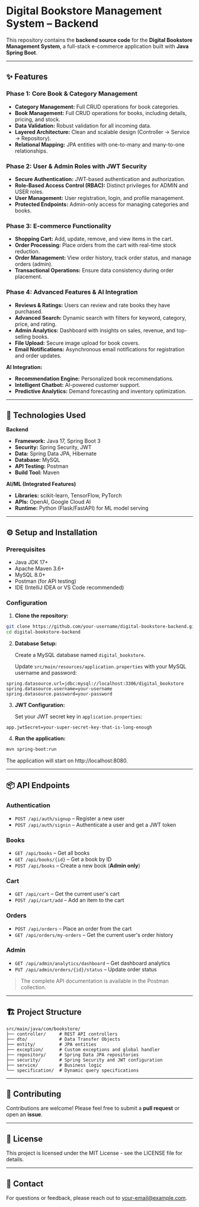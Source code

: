# Digital Bookstore Management System – Backend

This repository contains the **backend source code** for the **Digital Bookstore Management System**, a full-stack e-commerce application built with **Java Spring Boot**.

---

## ✨ Features

### Phase 1: Core Book & Category Management
- **Category Management:** Full CRUD operations for book categories.
- **Book Management:** Full CRUD operations for books, including details, pricing, and stock.
- **Data Validation:** Robust validation for all incoming data.
- **Layered Architecture:** Clean and scalable design (Controller → Service → Repository).
- **Relational Mapping:** JPA entities with one-to-many and many-to-one relationships.

### Phase 2: User & Admin Roles with JWT Security
- **Secure Authentication:** JWT-based authentication and authorization.
- **Role-Based Access Control (RBAC):** Distinct privileges for ADMIN and USER roles.
- **User Management:** User registration, login, and profile management.
- **Protected Endpoints:** Admin-only access for managing categories and books.

### Phase 3: E-commerce Functionality
- **Shopping Cart:** Add, update, remove, and view items in the cart.
- **Order Processing:** Place orders from the cart with real-time stock reduction.
- **Order Management:** View order history, track order status, and manage orders (admin).
- **Transactional Operations:** Ensure data consistency during order placement.

### Phase 4: Advanced Features & AI Integration
- **Reviews & Ratings:** Users can review and rate books they have purchased.
- **Advanced Search:** Dynamic search with filters for keyword, category, price, and rating.
- **Admin Analytics:** Dashboard with insights on sales, revenue, and top-selling books.
- **File Upload:** Secure image upload for book covers.
- **Email Notifications:** Asynchronous email notifications for registration and order updates.

**AI Integration:**
- **Recommendation Engine:** Personalized book recommendations.
- **Intelligent Chatbot:** AI-powered customer support.
- **Predictive Analytics:** Demand forecasting and inventory optimization.

---

## 🚀 Technologies Used

**Backend**
- **Framework:** Java 17, Spring Boot 3
- **Security:** Spring Security, JWT
- **Data:** Spring Data JPA, Hibernate
- **Database:** MySQL
- **API Testing:** Postman
- **Build Tool:** Maven

**AI/ML (Integrated Features)**
- **Libraries:** scikit-learn, TensorFlow, PyTorch
- **APIs:** OpenAI, Google Cloud AI
- **Runtime:** Python (Flask/FastAPI) for ML model serving

---

## ⚙️ Setup and Installation

### Prerequisites
- Java JDK 17+
- Apache Maven 3.6+
- MySQL 8.0+
- Postman (for API testing)
- IDE (IntelliJ IDEA or VS Code recommended)

### Configuration

1. **Clone the repository:**
```bash
git clone https://github.com/your-username/digital-bookstore-backend.git
cd digital-bookstore-backend
```

2. **Database Setup:**

   Create a MySQL database named `digital_bookstore`.
   
   Update `src/main/resources/application.properties` with your MySQL username and password:

```properties
spring.datasource.url=jdbc:mysql://localhost:3306/digital_bookstore
spring.datasource.username=your-username
spring.datasource.password=your-password
```

3. **JWT Configuration:**

   Set your JWT secret key in `application.properties`:

```properties
app.jwtSecret=your-super-secret-key-that-is-long-enough
```

4. **Run the application:**

```bash
mvn spring-boot:run
```

The application will start on http://localhost:8080.

---

## 📦 API Endpoints

### Authentication

- `POST /api/auth/signup` – Register a new user
- `POST /api/auth/signin` – Authenticate a user and get a JWT token

### Books

- `GET /api/books` – Get all books
- `GET /api/books/{id}` – Get a book by ID
- `POST /api/books` – Create a new book (**Admin only**)

### Cart

- `GET /api/cart` – Get the current user's cart
- `POST /api/cart/add` – Add an item to the cart

### Orders

- `POST /api/orders` – Place an order from the cart
- `GET /api/orders/my-orders` – Get the current user's order history

### Admin

- `GET /api/admin/analytics/dashboard` – Get dashboard analytics
- `PUT /api/admin/orders/{id}/status` – Update order status

> The complete API documentation is available in the Postman collection.

---

## 🏗️ Project Structure

```text
src/main/java/com/bookstore/
├── controller/     # REST API controllers
├── dto/            # Data Transfer Objects
├── entity/         # JPA entities
├── exception/      # Custom exceptions and global handler
├── repository/     # Spring Data JPA repositories
├── security/       # Spring Security and JWT configuration
├── service/        # Business logic
└── specification/  # Dynamic query specifications
```

---

## 🤝 Contributing

Contributions are welcome! Please feel free to submit a **pull request** or open an **issue**.

---

## 📄 License

This project is licensed under the MIT License - see the LICENSE file for details.

---

## 📧 Contact

For questions or feedback, please reach out to [your-email@example.com](mailto:your-email@example.com).
